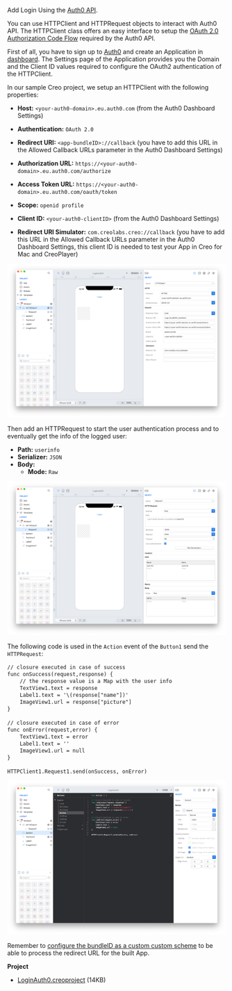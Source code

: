 Add Login Using the [Auth0 API](https://auth0.com/docs/api/info).

You can use HTTPClient and HTTPRequest objects to interact with Auth0 API.
The HTTPClient class offers an easy interface to setup the [OAuth 2.0 Authorization Code Flow](https://auth0.com/docs/flows/guides/auth-code-pkce/add-login-auth-code-pkce) required by the Auth0 API.

First of all, you have to sign up to [Auth0](https://auth0.com/) and create an Application in [dashboard](https://manage.auth0.com/dashboard). The Settings page of the Application provides you the Domain and the Client ID values required to configure the OAuth2 authentication of the HTTPClient.

In our sample Creo project, we setup an HTTPClient with the following properties:
* **Host:** `<your-auth0-domain>.eu.auth0.com` (from the Auth0 Dashboard Settings)
* **Authentication:** `OAuth 2.0`

* **Redirect URI:** `<app-bundleID>://callback` (you have to add this URL in the Allowed Callback URLs parameter in the Auth0 Dashboard Settings)
* **Authorization URL:** `https://<your-auth0-domain>.eu.auth0.com/authorize`
* **Access Token URL:** `https://<your-auth0-domain>.eu.auth0.com/oauth/token`
* **Scope:** `openid profile`
* **Client ID:** `<your-auth0-clientID>` (from the Auth0 Dashboard Settings)
* **Redirect URI Simulator:** `com.creolabs.creo://callback` (you have to add this URL in the Allowed Callback URLs parameter in the Auth0 Dashboard Settings, this client ID is needed to test your App in Creo for Mac and CreoPlayer)

![Auth0-HTTPClient](../images/technotes/auth0-1.png)

Then add an HTTPRequest to start the user authentication process and to eventually get the info of the logged user:
* **Path:** `userinfo`
* **Serializer:** `JSON`
* **Body:**
	* **Mode:** `Raw`

![Auth0-HTTPRequest](../images/technotes/auth0-2.png)

The following code is used in the `Action` event of the `Button1` send the `HTTPRequest`:

```
// closure executed in case of success
func onSuccess(request,response) {
	// the response value is a Map with the user info
    TextView1.text = response
	Label1.text = '\(response["name"])'
	ImageView1.url = response["picture"]
}

// closure executed in case of error
func onError(request,error) {
    TextView1.text = error
	Label1.text = ''
	ImageView1.url = null
}

HTTPClient1.Request1.send(onSuccess, onError)
```

![Auth0-Code](../images/technotes/auth0-3.png)


Remember to [configure the bundleID as a custom custom scheme](https://docs.creolabs.com/technotes/open-url.html) to be able to
process the redirect URL for the built App.


**Project**
* [LoginAuth0.creoproject]({{github_raw_link}}/assets/LoginAuth0.creoproject.zip) (14KB)
